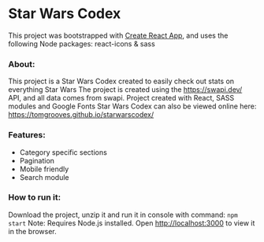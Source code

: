# Star Wars Codex

This project was bootstrapped with [Create React App](https://github.com/facebook/create-react-app),
and uses the following Node packages: react-icons & sass

### About:

This project is a Star Wars Codex created to easily check out stats on everything Star Wars
The project is created using the https://swapi.dev/ API, and all data comes from swapi. 
Project created with React, SASS modules and Google Fonts
Star Wars Codex can also be viewed online here: https://tomgrooves.github.io/starwarscodex/

### Features:

- Category specific sections
- Pagination
- Mobile friendly
- Search module

### How to run it:

Download the project, unzip it and run it in console with command: `npm start`
Note: Requires Node.js installed.
Open [http://localhost:3000](http://localhost:3000) to view it in the browser.